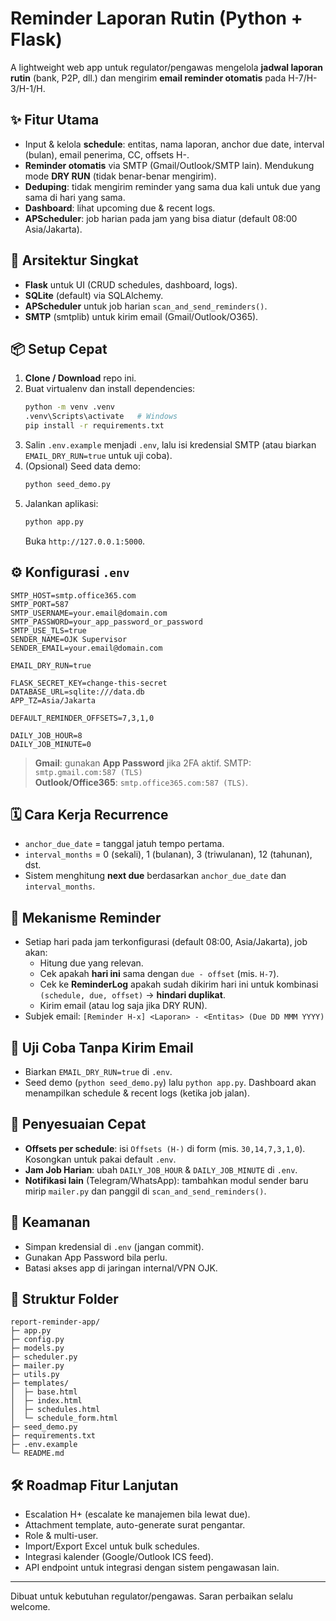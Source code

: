 # Reminder Laporan Rutin (Python + Flask)

A lightweight web app untuk regulator/pengawas mengelola **jadwal laporan rutin** (bank, P2P, dll.) dan mengirim **email reminder otomatis** pada H-7/H-3/H-1/H.

## ✨ Fitur Utama
- Input & kelola **schedule**: entitas, nama laporan, anchor due date, interval (bulan), email penerima, CC, offsets H-.
- **Reminder otomatis** via SMTP (Gmail/Outlook/SMTP lain). Mendukung mode **DRY RUN** (tidak benar-benar mengirim).
- **Deduping**: tidak mengirim reminder yang sama dua kali untuk due yang sama di hari yang sama.
- **Dashboard**: lihat upcoming due & recent logs.
- **APScheduler**: job harian pada jam yang bisa diatur (default 08:00 Asia/Jakarta).

## 🧱 Arsitektur Singkat
- **Flask** untuk UI (CRUD schedules, dashboard, logs).
- **SQLite** (default) via SQLAlchemy.
- **APScheduler** untuk job harian `scan_and_send_reminders()`.
- **SMTP** (smtplib) untuk kirim email (Gmail/Outlook/O365).

## 📦 Setup Cepat
1. **Clone / Download** repo ini.
2. Buat virtualenv dan install dependencies:
   ```bash
   python -m venv .venv
   .venv\Scripts\activate   # Windows
   pip install -r requirements.txt
   ```
3. Salin `.env.example` menjadi `.env`, lalu isi kredensial SMTP (atau biarkan `EMAIL_DRY_RUN=true` untuk uji coba).
4. (Opsional) Seed data demo:
   ```bash
   python seed_demo.py
   ```
5. Jalankan aplikasi:
   ```bash
   python app.py
   ```
   Buka `http://127.0.0.1:5000`.

## ⚙️ Konfigurasi `.env`
```env
SMTP_HOST=smtp.office365.com
SMTP_PORT=587
SMTP_USERNAME=your.email@domain.com
SMTP_PASSWORD=your_app_password_or_password
SMTP_USE_TLS=true
SENDER_NAME=OJK Supervisor
SENDER_EMAIL=your.email@domain.com

EMAIL_DRY_RUN=true

FLASK_SECRET_KEY=change-this-secret
DATABASE_URL=sqlite:///data.db
APP_TZ=Asia/Jakarta

DEFAULT_REMINDER_OFFSETS=7,3,1,0

DAILY_JOB_HOUR=8
DAILY_JOB_MINUTE=0
```

> **Gmail**: gunakan **App Password** jika 2FA aktif. SMTP: `smtp.gmail.com:587 (TLS)`  
> **Outlook/Office365**: `smtp.office365.com:587 (TLS)`.

## 🗓️ Cara Kerja Recurrence
- `anchor_due_date` = tanggal jatuh tempo pertama.
- `interval_months` = 0 (sekali), 1 (bulanan), 3 (triwulanan), 12 (tahunan), dst.
- Sistem menghitung **next due** berdasarkan `anchor_due_date` dan `interval_months`.

## 🔔 Mekanisme Reminder
- Setiap hari pada jam terkonfigurasi (default 08:00, Asia/Jakarta), job akan:
  - Hitung due yang relevan.
  - Cek apakah **hari ini** sama dengan `due - offset` (mis. `H-7`).
  - Cek ke **ReminderLog** apakah sudah dikirim hari ini untuk kombinasi `(schedule, due, offset)` → **hindari duplikat**.
  - Kirim email (atau log saja jika DRY RUN).
- Subjek email: `[Reminder H-x] <Laporan> - <Entitas> (Due DD MMM YYYY)`

## 🧪 Uji Coba Tanpa Kirim Email
- Biarkan `EMAIL_DRY_RUN=true` di `.env`.
- Seed demo (`python seed_demo.py`) lalu `python app.py`. Dashboard akan menampilkan schedule & recent logs (ketika job jalan).

## 🧩 Penyesuaian Cepat
- **Offsets per schedule**: isi `Offsets (H-)` di form (mis. `30,14,7,3,1,0`). Kosongkan untuk pakai default `.env`.
- **Jam Job Harian**: ubah `DAILY_JOB_HOUR` & `DAILY_JOB_MINUTE` di `.env`.
- **Notifikasi lain** (Telegram/WhatsApp): tambahkan modul sender baru mirip `mailer.py` dan panggil di `scan_and_send_reminders()`.

## 🔐 Keamanan
- Simpan kredensial di `.env` (jangan commit).
- Gunakan App Password bila perlu.
- Batasi akses app di jaringan internal/VPN OJK.

## 📁 Struktur Folder
```
report-reminder-app/
├─ app.py
├─ config.py
├─ models.py
├─ scheduler.py
├─ mailer.py
├─ utils.py
├─ templates/
│  ├─ base.html
│  ├─ index.html
│  ├─ schedules.html
│  └─ schedule_form.html
├─ seed_demo.py
├─ requirements.txt
├─ .env.example
└─ README.md
```

## 🛠️ Roadmap Fitur Lanjutan
- Escalation H+ (escalate ke manajemen bila lewat due).
- Attachment template, auto-generate surat pengantar.
- Role & multi-user.
- Import/Export Excel untuk bulk schedules.
- Integrasi kalender (Google/Outlook ICS feed).
- API endpoint untuk integrasi dengan sistem pengawasan lain.

---

Dibuat untuk kebutuhan regulator/pengawas. Saran perbaikan selalu welcome.
